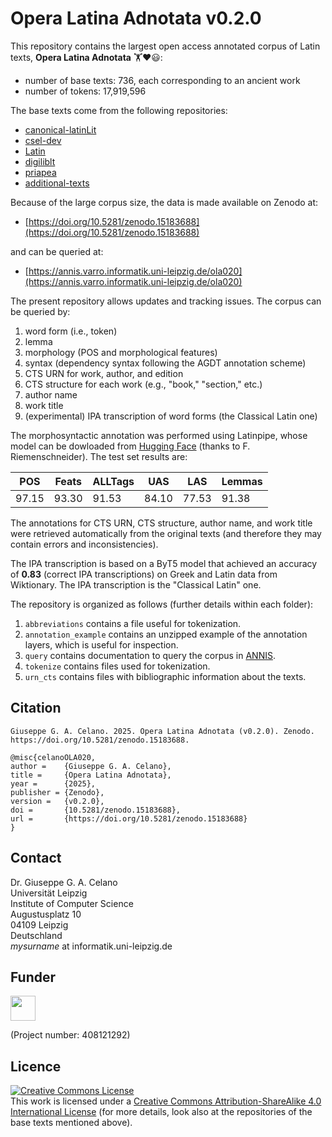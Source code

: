 # Opera Latina Adnotata v0.2.0

This repository contains the largest open access annotated corpus
of Latin texts, **Opera Latina Adnotata** 🏋️❤️😃:

* number of base texts: 736, each corresponding to an ancient work
* number of tokens: 17,919,596

The base texts come from the following repositories:

* [canonical-latinLit](https://github.com/PerseusDL/canonical-latinLit/releases/tag/0.0.12144726697)
* [csel-dev](https://github.com/OpenGreekAndLatin/csel-dev/releases/tag/0.0.3678995538)
* [Latin](https://github.com/OpenGreekAndLatin/Latin/releases/tag/v1.14.0)
* [digiliblt](https://github.com/lascivaroma/digiliblt/releases/tag/0.0.67)
* [priapea](https://github.com/lascivaroma/priapeia/releases/tag/1.1.18)
* [additional-texts](https://github.com/lascivaroma/additional-texts/releases/tag/1.0.195)

Because of the large corpus size, the data is made available on Zenodo at:

* [https://doi.org/10.5281/zenodo.15183688](https://doi.org/10.5281/zenodo.15183688)

and can be queried at:

* [https://annis.varro.informatik.uni-leipzig.de/ola020](https://annis.varro.informatik.uni-leipzig.de/ola020)

The present repository allows updates and tracking issues. The corpus can be queried by:

1. word form (i.e., token)
2. lemma
3. morphology (POS and morphological features)
4. syntax (dependency syntax following the AGDT annotation scheme)
5. CTS URN for work, author, and edition
6. CTS structure for each work (e.g., "book," "section," etc.) 
6. author name
7. work title
8. (experimental) IPA transcription of word forms (the Classical Latin one)

The morphosyntactic annotation was performed using Latinpipe, whose model
can be dowloaded from [Hugging Face](https://huggingface.co/bowphs/latinpipe-evalatin/tree/main)
(thanks to F. Riemenschneider).
The test set results are:

|POS|Feats|ALLTags|UAS|LAS|Lemmas|
|-----|----|----|----|----|----|
|97.15|93.30|91.53|84.10|77.53|91.38|

The annotations for CTS URN, CTS structure, author name, and work title were
retrieved automatically from the original texts (and therefore they may
contain errors and inconsistencies).

The IPA transcription is based on a ByT5 model that achieved an accuracy
of **0.83** (correct IPA transcriptions) on Greek and Latin data 
from Wiktionary. The IPA transcription is the "Classical Latin" one.

The repository is organized as follows (further details within each folder):
1. `abbreviations` contains a file useful for tokenization.
2. `annotation_example` contains an unzipped example of the
annotation layers, which is useful for inspection.
3. `query` contains documentation to query the corpus in
[ANNIS](https://annis.varro.informatik.uni-leipzig.de/ola020).
4. `tokenize` contains files used for tokenization.
5. `urn_cts` contains files with bibliographic information about the texts.



## Citation

```
Giuseppe G. A. Celano. 2025. Opera Latina Adnotata (v0.2.0). Zenodo.
https://doi.org/10.5281/zenodo.15183688.
```

```
@misc{celanoOLA020,
author =    {Giuseppe G. A. Celano},
title =     {Opera Latina Adnotata},
year =      {2025},
publisher = {Zenodo},
version =   {v0.2.0},
doi =       {10.5281/zenodo.15183688},
url =       {https://doi.org/10.5281/zenodo.15183688}
}
```
## Contact
Dr. Giuseppe G. A. Celano<br/>
Universität Leipzig<br/>
Institute of Computer Science<br/>
Augustusplatz 10<br/>
04109 Leipzig<br/>
Deutschland<br/>
*mysurname* at informatik.uni-leipzig.de<br/>

## Funder

<a href="http://www.dfg.de/index.jsp" target="_blank">
<img src="https://upload.wikimedia.org/wikipedia/commons/8/86/DFG-logo-blau.svg" 
width="" height="40" alt=""/>
</a>

(Project number: 408121292)

## Licence

<a rel="license" href="http://creativecommons.org/licenses/by-sa/4.0/">
<img alt="Creative Commons License" style="border-width:0" 
src="https://i.creativecommons.org/l/by-sa/4.0/88x31.png" /></a><br/>
This work is licensed under a <a rel="license" 
href="http://creativecommons.org/licenses/by-sa/4.0/">
Creative Commons Attribution-ShareAlike 4.0 International License</a> (for more
details, look also at the repositories of the base texts mentioned above).
